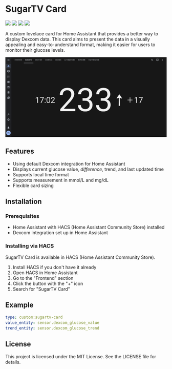 # SugarTV Card

![](https://badgen.net/static/HACS/default)
![](https://badgen.net/github/release/wiltodelta/homeassistant-sugartv-card)
![](https://badgen.net/github/stars/wiltodelta/homeassistant-sugartv-card)
![](https://badgen.net/github/license/wiltodelta/homeassistant-sugartv-card)

A custom lovelace card for Home Assistant that provides a better way to display Dexcom data. This card aims to present the data in a visually appealing and easy-to-understand format, making it easier for users to monitor their glucose levels.

![Screenshot](screenshot.png)

## Features

- Using default Dexcom integration for Home Assistant
- Displays current glucose value, *difference*, trend, and last updated time
- Supports local time format
- Supports measurement in mmol/L and mg/dL
- Flexible card sizing

## Installation

### Prerequisites

- Home Assistant with HACS (Home Assistant Community Store) installed
- Dexcom integration set up in Home Assistant

### Installing via HACS

SugarTV Card is available in HACS (Home Assistant Community Store).

1. Install HACS if you don't have it already
2. Open HACS in Home Assistant
3. Go to the "Frontend" section
4. Click the button with the "+" icon
5. Search for "SugarTV Card"

## Example

```yaml
type: custom:sugartv-card
value_entity: sensor.dexcom_glucose_value
trend_entity: sensor.dexcom_glucose_trend
```

## License

This project is licensed under the MIT License. See the LICENSE file for details.
